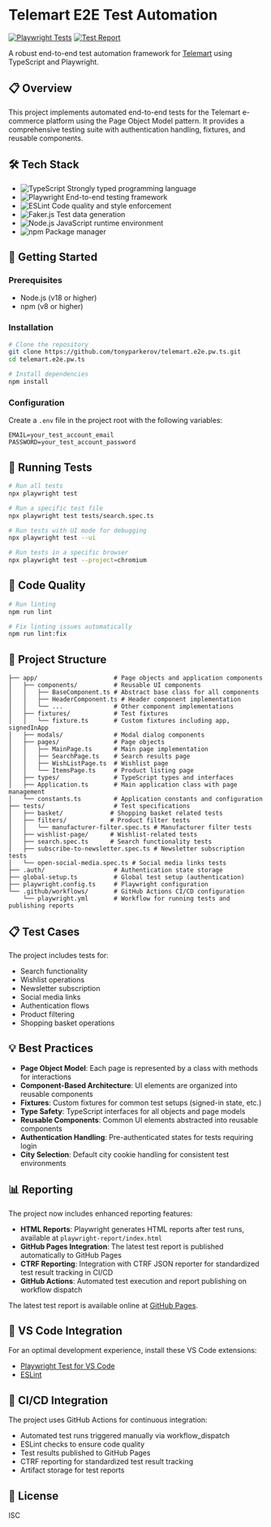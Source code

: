 # Telemart E2E Test Automation

[![Playwright Tests](https://github.com/tonyparkerov/telemart.e2e.pw.ts/actions/workflows/playwright.yml/badge.svg)](https://github.com/tonyparkerov/telemart.e2e.pw.ts/actions/workflows/playwright.yml)
[![Test Report](https://img.shields.io/badge/Test_Report-GitHub_Pages-blue?logo=github)](https://tonyparkerov.github.io/telemart.e2e.pw.ts/)

A robust end-to-end test automation framework for [Telemart](https://telemart.ua/ua) using TypeScript and Playwright.

## 📋 Overview

This project implements automated end-to-end tests for the Telemart e-commerce platform using the Page Object Model pattern. It provides a comprehensive testing suite with authentication handling, fixtures, and reusable components.

## 🛠️ Tech Stack

- ![TypeScript](https://img.shields.io/badge/-TypeScript-3178C6?style=flat-square&logo=typescript&logoColor=white) Strongly typed programming language
- ![Playwright](https://img.shields.io/badge/-Playwright-2EAD33?style=flat-square&logo=playwright&logoColor=white) End-to-end testing framework
- ![ESLint](https://img.shields.io/badge/-ESLint-4B32C3?style=flat-square&logo=eslint&logoColor=white) Code quality and style enforcement
- ![Faker.js](https://img.shields.io/badge/-Faker.js-5FA9EE?style=flat-square&logo=faker&logoColor=white) Test data generation
- ![Node.js](https://img.shields.io/badge/-Node.js-339933?style=flat-square&logo=node.js&logoColor=white) JavaScript runtime environment
- ![npm](https://img.shields.io/badge/-npm-CB3837?style=flat-square&logo=npm&logoColor=white) Package manager

## 🚀 Getting Started

### Prerequisites

- Node.js (v18 or higher)
- npm (v8 or higher)

### Installation

```bash
# Clone the repository
git clone https://github.com/tonyparkerov/telemart.e2e.pw.ts.git
cd telemart.e2e.pw.ts

# Install dependencies
npm install
```

### Configuration

Create a `.env` file in the project root with the following variables:

```
EMAIL=your_test_account_email
PASSWORD=your_test_account_password
```

## 🧪 Running Tests

```bash
# Run all tests
npx playwright test

# Run a specific test file
npx playwright test tests/search.spec.ts

# Run tests with UI mode for debugging
npx playwright test --ui

# Run tests in a specific browser
npx playwright test --project=chromium
```

## 🧹 Code Quality

```bash
# Run linting
npm run lint

# Fix linting issues automatically
npm run lint:fix
```

## 📁 Project Structure

```
├── app/                     # Page objects and application components
│   ├── components/          # Reusable UI components
│   │   ├── BaseComponent.ts # Abstract base class for all components
│   │   ├── HeaderComponent.ts # Header component implementation
│   │   └── ...              # Other component implementations
│   ├── fixtures/            # Test fixtures
│   │   └── fixture.ts       # Custom fixtures including app, signedInApp
│   ├── modals/              # Modal dialog components
│   ├── pages/               # Page objects
│   │   ├── MainPage.ts      # Main page implementation
│   │   ├── SearchPage.ts    # Search results page
│   │   ├── WishListPage.ts  # Wishlist page
│   │   └── ItemsPage.ts     # Product listing page
│   ├── types/               # TypeScript types and interfaces
│   ├── Application.ts       # Main application class with page management
│   └── constants.ts         # Application constants and configuration
├── tests/                   # Test specifications
│   ├── basket/             # Shopping basket related tests
│   ├── filters/            # Product filter tests
│   │   └── manufacturer-filter.spec.ts # Manufacturer filter tests
│   ├── wishlist-page/      # Wishlist-related tests
│   ├── search.spec.ts      # Search functionality tests
│   ├── subscribe-to-newsletter.spec.ts # Newsletter subscription tests
│   └── open-social-media.spec.ts # Social media links tests
├── .auth/                   # Authentication state storage
├── global-setup.ts          # Global test setup (authentication)
├── playwright.config.ts     # Playwright configuration
└── .github/workflows/       # GitHub Actions CI/CD configuration
    └── playwright.yml       # Workflow for running tests and publishing reports
```

## 📋 Test Cases

The project includes tests for:
- Search functionality
- Wishlist operations
- Newsletter subscription
- Social media links
- Authentication flows
- Product filtering
- Shopping basket operations

## 💡 Best Practices

- **Page Object Model**: Each page is represented by a class with methods for interactions
- **Component-Based Architecture**: UI elements are organized into reusable components
- **Fixtures**: Custom fixtures for common test setups (signed-in state, etc.)
- **Type Safety**: TypeScript interfaces for all objects and page models
- **Reusable Components**: Common UI elements abstracted into reusable components
- **Authentication Handling**: Pre-authenticated states for tests requiring login
- **City Selection**: Default city cookie handling for consistent test environments

## 📊 Reporting

The project now includes enhanced reporting features:

- **HTML Reports**: Playwright generates HTML reports after test runs, available at `playwright-report/index.html`
- **GitHub Pages Integration**: The latest test report is published automatically to GitHub Pages
- **CTRF Reporting**: Integration with CTRF JSON reporter for standardized test result tracking in CI/CD
- **GitHub Actions**: Automated test execution and report publishing on workflow dispatch

The latest test report is available online at [GitHub Pages](https://tonyparkerov.github.io/telemart.e2e.pw.ts/).

## 🧩 VS Code Integration

For an optimal development experience, install these VS Code extensions:
- [Playwright Test for VS Code](https://marketplace.visualstudio.com/items?itemName=ms-playwright.playwright)
- [ESLint](https://marketplace.visualstudio.com/items?itemName=dbaeumer.vscode-eslint)

## 🔄 CI/CD Integration

The project uses GitHub Actions for continuous integration:

- Automated test runs triggered manually via workflow_dispatch
- ESLint checks to ensure code quality
- Test results published to GitHub Pages
- CTRF reporting for standardized test result tracking
- Artifact storage for test reports

## 📜 License

ISC